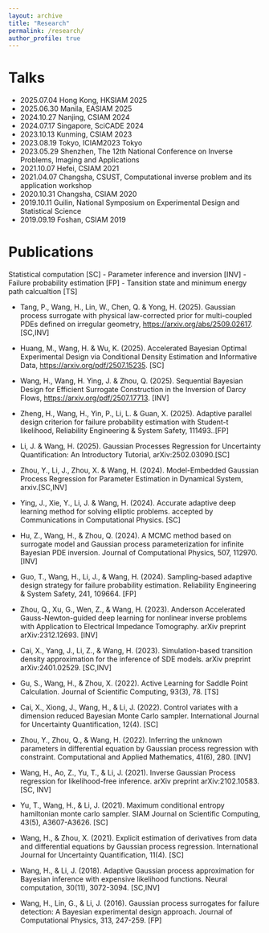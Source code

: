 ```yaml
---
layout: archive
title: "Research"
permalink: /research/
author_profile: true
---
```

# Talks
- 2025.07.04 Hong Kong, HKSIAM 2025
- 2025.06.30 Manila, EASIAM 2025
- 2024.10.27 Nanjing, CSIAM 2024
- 2024.07.17 Singapore, SciCADE 2024
- 2023.10.13 Kunming, CSIAM 2023
- 2023.08.19 Tokyo, ICIAM2023 Tokyo
- 2023.05.29 Shenzhen, The 12th National Conference on Inverse Problems, Imaging and Applications
- 2021.10.07 Hefei, CSIAM 2021
- 2021.04.07 Changsha, CSUST, Computational inverse problem and its application workshop
- 2020.10.31 Changsha, CSIAM 2020
- 2019.10.11 Guilin, National Symposium on Experimental Design and Statistical Science
- 2019.09.19 Foshan, CSIAM 2019
<!-- - 2021.10.29 Shenzhen, Inverse problem 2021
-->

# Publications
Statistical computation [SC] - Parameter inference and inversion [INV] - Failure probability estimation [FP] - Tansition state and minimum energy path calcualtion [TS]

- Tang, P., Wang, H., Lin, W., Chen, Q. & Yong, H. (2025). Gaussian process surrogate with physical law-corrected prior for multi-coupled PDEs defined on irregular geometry, https://arxiv.org/abs/2509.02617. [SC,INV]

- Huang, M., Wang, H. & Wu, K. (2025). Accelerated Bayesian Optimal Experimental Design via Conditional Density Estimation and Informative Data, https://arxiv.org/pdf/2507.15235. [SC]

- Wang, H., Wang, H. Ying, J. & Zhou, Q. (2025). Sequential Bayesian Design for Efficient Surrogate Construction in the Inversion of Darcy Flows, https://arxiv.org/pdf/2507.17713. [INV]

- Zheng, H., Wang, H., Yin, P., Li, L. & Guan, X. (2025). Adaptive parallel design criterion for failure probability estimation with Student-t likelihood, Reliability Engineering & System Safety, 111493..[FP]

- Li, J. & Wang, H. (2025). Gaussian Processes Regression for Uncertainty Quantification: An Introductory Tutorial, arXiv:2502.03090.[SC]

- Zhou, Y., Li, J., Zhou, X. & Wang, H. (2024). Model-Embedded Gaussian Process Regression for Parameter Estimation in Dynamical System, arxiv.[SC,INV] 

- Ying, J., Xie, Y., Li, J. & Wang, H. (2024). Accurate adaptive deep learning method for solving elliptic problems. accepted by Communications in Computational Physics. [SC]

- Hu, Z., Wang, H., & Zhou, Q. (2024). A MCMC method based on surrogate model and Gaussian process parameterization for infinite Bayesian PDE inversion. Journal of Computational Physics, 507, 112970. [INV]

- Guo, T., Wang, H., Li, J., & Wang, H. (2024). Sampling-based adaptive design strategy for failure probability estimation. Reliability Engineering & System Safety, 241, 109664. [FP]

- Zhou, Q., Xu, G., Wen, Z., & Wang, H. (2023). Anderson Accelerated Gauss-Newton-guided deep learning for nonlinear inverse problems with Application to Electrical Impedance Tomography. arXiv preprint arXiv:2312.12693. [INV]

- Cai, X., Yang, J., Li, Z., & Wang, H. (2023). Simulation-based transition density approximation for the inference of SDE models. arXiv preprint arXiv:2401.02529. [SC,INV]

- Gu, S., Wang, H., & Zhou, X. (2022). Active Learning for Saddle Point Calculation. Journal of Scientific Computing, 93(3), 78. [TS]

- Cai, X., Xiong, J., Wang, H., & Li, J. (2022). Control variates with a dimension reduced Bayesian Monte Carlo sampler. International Journal for Uncertainty Quantification, 12(4). [SC]

- Zhou, Y., Zhou, Q., & Wang, H. (2022). Inferring the unknown parameters in differential equation by Gaussian process regression with constraint. Computational and Applied Mathematics, 41(6), 280. [INV]

- Wang, H., Ao, Z., Yu, T., & Li, J. (2021). Inverse Gaussian Process regression for likelihood-free inference. arXiv preprint arXiv:2102.10583. [SC, INV]

- Yu, T., Wang, H., & Li, J. (2021). Maximum conditional entropy hamiltonian monte carlo sampler. SIAM Journal on Scientific Computing, 43(5), A3607-A3626. [SC]

- Wang, H., & Zhou, X. (2021). Explicit estimation of derivatives from data and differential equations by Gaussian process regression. International Journal for Uncertainty Quantification, 11(4). [SC]

- Wang, H., & Li, J. (2018). Adaptive Gaussian process approximation for Bayesian inference with expensive likelihood functions. Neural computation, 30(11), 3072-3094. [SC,INV]

- Wang, H., Lin, G., & Li, J. (2016). Gaussian process surrogates for failure detection: A Bayesian experimental design approach. Journal of Computational Physics, 313, 247-259. [FP]